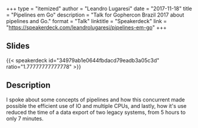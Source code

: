 +++
type = "itemized"
author = "Leandro Lugaresi"
date = "2017-11-18"
title = "Pipelines em Go"
description = "Talk for Gophercon Brazil 2017 about pipelines and Go."
format = "Talk"
linktitle = "Speakerdeck"
link = "https://speakerdeck.com/leandrolugaresi/pipelines-em-go"
+++

## Slides

{{< speakerdeck id="34979ab1e0644fbdacd79eadb3a05c3d" ratio="1.77777777777778" >}}

## Description

I spoke about some concepts of pipelines and how this concurrent made possible the efficient use of IO and multiple CPUs, and lastly, how it's use reduced the time of a data export of two legacy systems, from 5 hours to only 7 minutes.